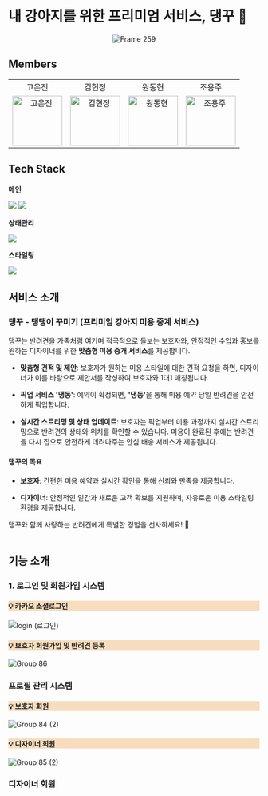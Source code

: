# 내 강아지를 위한 프리미엄 서비스, 댕꾸 🐾

<div align="center">
  <img src="https://github.com/user-attachments/assets/56c07856-03e8-4a2d-b82d-2dfb8ba65b6f" alt="Frame 259">
</div>







## Members

<table align="center" style="width: 100%; table-layout: fixed;">
  <tr align="center">
    <td>고은진</td>
    <td>김현정</td>
    <td>원동현</td>
    <td>조용주</td>
  </tr>
  <tr>
    <td align="center">
        <a href="https://github.com/rhdmswls12">
          <img src="https://avatars.githubusercontent.com/u/71330240?v=4" width="100px" alt="고은진"/><br />
        </a>
    </td>
    <td align="center">
        <a href="https://github.com/hyeonjeongk">
          <img src="https://avatars.githubusercontent.com/u/49943501?v=4" width="100px" alt="김현정"/><br />
        </a>
    </td>
    <td align="center">
        <a href="https://github.com/Hellol77">
          <img src="https://avatars.githubusercontent.com/u/76903801?v=4" width="100px" alt="원동현"/><br />
        </a>
    </td>
    <td align="center">
        <a href="https://github.com/rhdmswls12">
          <img src="https://avatars.githubusercontent.com/u/88637228?v=4" width="100px" alt="조용주"/><br />
        </a>
    </td>
  </tr>
</table>


## Tech Stack

**메인**

<div align="left">
<img src="https://img.shields.io/badge/TypeScript-3178C6?style=for-the-badge&logo=TypeScript&logoColor=white">
<img src="https://img.shields.io/badge/React-61DAFB?style=for-the-badge&logo=react&logoColor=white">

**상태관리**

<img src="https://img.shields.io/badge/zustand-000000?style=for-the-badge&logo=zustand&logoColor=white">

**스타일링**

<img src="https://img.shields.io/badge/Tailwindcss-06B6D4?style=for-the-badge&logo=Tailwindcss&logoColor=white">

## 서비스 소개

### 댕꾸 - 댕댕이 꾸미기 (프리미엄 강아지 미용 중계 서비스)
댕꾸는 반려견을 가족처럼 여기며 적극적으로 돌보는 보호자와, 안정적인 수입과 홍보를 원하는 디자이너를 위한 <b>맞춤형 미용 중개 서비스</b>를 제공합니다.

- <b>맞춤형 견적 및 제안</b>:
보호자가 원하는 미용 스타일에 대한 견적 요청을 하면, 디자이너가 이를 바탕으로 제안서를 작성하여 보호자와 1대1 매칭됩니다.

- <b>픽업 서비스 '댕동'</b>:
예약이 확정되면, <b>'댕동'</b>을 통해 미용 예약 당일 반려견을 안전하게 픽업합니다.

- <b>실시간 스트리밍 및 상태 업데이트</b>:
보호자는 픽업부터 미용 과정까지 실시간 스트리밍으로 반려견의 상태와 위치를 확인할 수 있습니다. 미용이 완료된 후에는 반려견을 다시 집으로 안전하게 데려다주는 안심 배송 서비스가 제공됩니다.

#### 댕꾸의 목표
- <b>보호자</b>:
간편한 미용 예약과 실시간 확인을 통해 신뢰와 만족을 제공합니다.

- <b>디자이너</b>:
안정적인 일감과 새로운 고객 확보를 지원하며, 자유로운 미용 스타일링 환경을 제공합니다.

댕꾸와 함께 사랑하는 반려견에게 특별한 경험을 선사하세요! 🐾
<br>
<br>

## 기능 소개

### 1. 로그인 및 회원가입 시스템


<h4 style="background-color: #f7ddbe">💡 카카오 소셜로그인</h4>

![login (로그인)](https://github.com/user-attachments/assets/3dc9e6d2-564a-4e4e-83bb-291a330adb0d)

<h4 style="background-color: #f7ddbe">💡 보호자 회원가입 및 반려견 등록</h4>

![Group 86](https://github.com/user-attachments/assets/a79f6772-e4f8-4485-a59b-9245f2a3d61a)


### 프로필 관리 시스템
<h4 style="background-color: #f7ddbe">💡 보호자 회원</h4>

![Group 84 (2)](https://github.com/user-attachments/assets/f5766f8a-501c-4dea-8877-a1149a021b63)

<h4 style="background-color: #f7ddbe">💡 디자이너 회원</h4>

![Group 85 (2)](https://github.com/user-attachments/assets/dc48f6ef-6132-4721-bfa3-65a70a4e3669)

### 디자이너 회원














